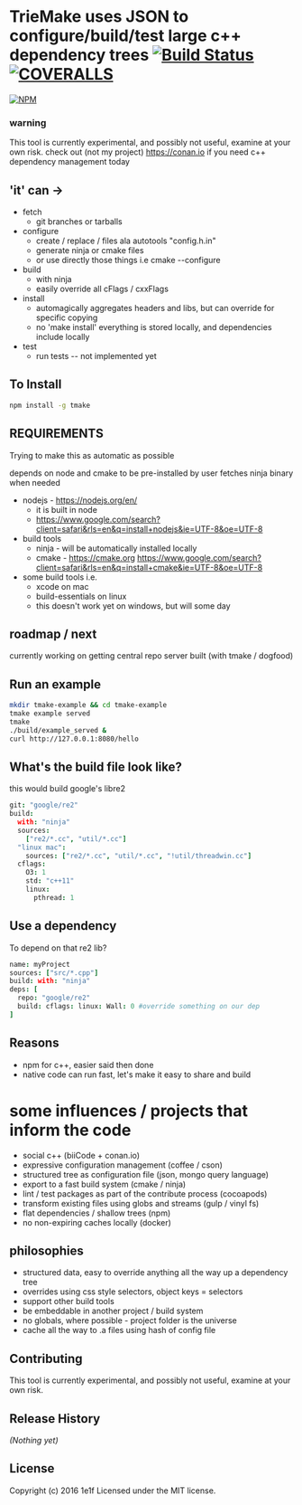 # TrieMake uses JSON to configure/build/test large c++ dependency trees [![Build Status](https://secure.travis-ci.org/structuresound/tmake.png?branch=master)](http://travis-ci.org/structuresound/tmake) [![COVERALLS](https://img.shields.io/coveralls/structuresound/tmake.svg)]()
[![NPM](https://nodei.co/npm/tmake.png?downloads=true)](https://nodei.co/npm/tmake/)

### warning

This tool is currently experimental, and possibly not useful, examine at your own risk.
check out (not my project) https://conan.io if you need c++ dependency management today

## 'it' can ->

* fetch
  * git branches or tarballs
* configure
  * create / replace / files ala autotools "config.h.in"
  * generate ninja or cmake files
  * or use directly those things i.e cmake --configure
* build
  * with ninja
  * easily override all cFlags / cxxFlags
* install
  * automagically aggregates headers and libs, but can override for specific copying
  * no 'make install' everything is stored locally, and dependencies include locally
* test
  * run tests -- not implemented yet

## To Install
```bash
npm install -g tmake
```

## REQUIREMENTS

Trying to make this as automatic as possible

depends on node and cmake to be pre-installed by user
fetches ninja binary when needed

* nodejs - https://nodejs.org/en/
  * it is built in node
  * https://www.google.com/search?client=safari&rls=en&q=install+nodejs&ie=UTF-8&oe=UTF-8
* build tools
  * ninja - will be automatically installed locally
  * cmake - https://cmake.org https://www.google.com/search?client=safari&rls=en&q=install+cmake&ie=UTF-8&oe=UTF-8
* some build tools i.e.
  * xcode on mac
  * build-essentials on linux
  * this doesn't work yet on windows, but will some day

## roadmap / next

currently working on getting central repo server built (with tmake / dogfood)

## Run an example
```bash
mkdir tmake-example && cd tmake-example
tmake example served
tmake
./build/example_served &
curl http://127.0.0.1:8080/hello
```

## What's the build file look like?

this would build google's libre2

```coffee
git: "google/re2"
build:
  with: "ninja"
  sources:
    ["re2/*.cc", "util/*.cc"]
  "linux mac":
    sources: ["re2/*.cc", "util/*.cc", "!util/threadwin.cc"]
  cflags:
    O3: 1
    std: "c++11"
    linux:
      pthread: 1
```

## Use a dependency

To depend on that re2 lib?

```coffee
name: myProject
sources: ["src/*.cpp"]
build: with: "ninja"
deps: [
  repo: "google/re2"
  build: cflags: linux: Wall: 0 #override something on our dep
]
```

## Reasons

* npm for c++, easier said then done
* native code can run fast, let's make it easy to share and build

# some influences / projects that inform the code

* social c++ (biiCode + conan.io)
* expressive configuration management (coffee / cson)
* structured tree as configuration file (json, mongo query language)
* export to a fast build system (cmake / ninja)
* lint / test packages as part of the contribute process (cocoapods)
* transform existing files using globs and streams (gulp / vinyl fs)
* flat dependencies / shallow trees (npm)
* no non-expiring caches locally (docker)

## philosophies

* structured data, easy to override anything all the way up a dependency tree
* overrides using css style selectors, object keys = selectors
* support other build tools
* be embeddable in another project / build system
* no globals, where possible - project folder is the universe
* cache all the way to .a files using hash of config file

## Contributing
This tool is currently experimental, and possibly not useful, examine at your own risk.

## Release History
_(Nothing yet)_

## License
Copyright (c) 2016 1e1f
Licensed under the MIT license.
